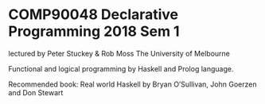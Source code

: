 # COMP90048 Declarative Programming 2018 Sem 1
lectured by Peter Stuckey & Rob Moss
The University of Melbourne

Functional and logical programming by Haskell and Prolog language.

Recommended book: 
Real world Haskell by Bryan O’Sullivan, John Goerzen and Don Stewart

